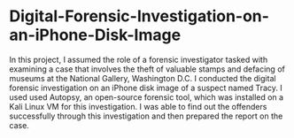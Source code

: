 # Digital-Forensic-Investigation-on-an-iPhone-Disk-Image

In this project, I assumed the role of a forensic investigator tasked with examining a case that involves the theft of valuable stamps and defacing of museums at the National Gallery, Washington D.C. I conducted the digital forensic investigation on an iPhone disk image of a suspect named Tracy. I used used Autopsy, an open-source forensic tool, which was installed on a Kali Linux VM for this investigation. I was able to find out the offenders successfully through this investigation and then prepared the report on the case.
